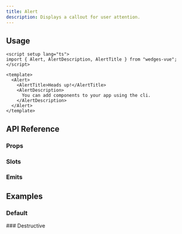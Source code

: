 ```yaml
---
title: Alert
description: Displays a callout for user attention.
---
```


<ComponentPreview name="AlertPreview"  />

## Usage

```vue
<script setup lang="ts">
import { Alert, AlertDescription, AlertTitle } from "wedges-vue";
</script>

<template>
  <Alert>
    <AlertTitle>Heads up!</AlertTitle>
    <AlertDescription>
      You can add components to your app using the cli.
    </AlertDescription>
  </Alert>
</template>
```
## API Reference
### Props
<!-- @include: ../../meta/Alert.md -->

### Slots
<SlotsTable :data="[
  {
    'name': 'default',
    'description': 'Is the alert closable? If true, a close button will be displayed and when clicked on it will hide the alert element.',
  },
  {
    'name': 'before',
    'description': 'Render something before the alert description.',
  },
  {
    'name': 'after',
    'description': 'Render something after the alert description.',
  },
]" />

### Emits
<EmitsTable :data="[
  {
    'name': 'close',
    'description': 'If the alert is closable, you can use this to trigger a function when the alert gets closed.'
  }
]" />

## Examples

### Default
<ComponentPreview name="AlertExampleOne"  />
### Destructive

<ComponentPreview name="AlertExampleTwo"  />
